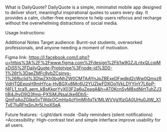 What is DailyQuote?
DailyQuote is a simple, minimalist mobile app designed to deliver short, meaningful inspirational quotes to users every day. It provides a calm, clutter-free experience to help users refocus and recharge without the overwhelming distractions of social media.

Usage Instructions:


Additional Notes
Target audience: Burnt-out students, overworked professionals, and anyone needing a moment of motivation.

Figma link:
https://l.facebook.com/l.php?u=https%3A%2F%2Fwww.figma.com%2Fdesign%2Fb1w9GZJLntxQLcqjMxDjS5%2FDailyQuote-Prototype%3Fnode-id%3D0-1%26t%3DaeZMFc8ybZCsjnys-1%26fbclid%3DIwZXh0bgNhZW0CMTAAYnJpZBExeDFwdkd2cWw0QmxzRVdHTQEeqsH9mHYca-HvBGXy8Mc6U2YUZIwFDXOo1VkLDYYlnY7L6pP-f4FL1_tca1I_aem_kBsKkqrYyX03F2a6uZeagA&h=AT0KcnSyM8xdNirtTuhZJ3tiB4JhvD9Q3fmp-PXSiMJNsaUke6DbS-QmFqAoZGIke5vTWdxOCmHq4oYImMhfqTk1MLWVVg1fizGA0UHu0JtW_X1TvE7IuRFtsSnJtr5LhoXSeA

Future features:
-Light/dark mode
-Daily reminders (silent notifications)
=Accessibility: High-contrast text and simple interface improve usability for all users.
